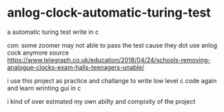 # anlog-clock-automatic-turing-test
a automatic turing test write in c

con:
some zoomer may not able to pass the test cause they dot use anlog cock anymore
source https://www.telegraph.co.uk/education/2018/04/24/schools-removing-analogue-clocks-exam-halls-teenagers-unable/

i use this project as practice and challange to write low level c code again and learn wrinting gui in c

i kind of over estmated my own abilty and compixity of the project
